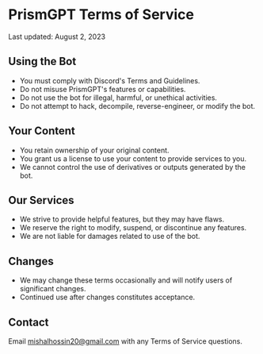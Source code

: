 # PrismGPT Terms of Service

Last updated: August 2, 2023

## Using the Bot

- You must comply with Discord's Terms and Guidelines.
- Do not misuse PrismGPT's features or capabilities.
- Do not use the bot for illegal, harmful, or unethical activities.
- Do not attempt to hack, decompile, reverse-engineer, or modify the bot.

## Your Content  

- You retain ownership of your original content.
- You grant us a license to use your content to provide services to you.
- We cannot control the use of derivatives or outputs generated by the bot.

## Our Services

- We strive to provide helpful features, but they may have flaws.
- We reserve the right to modify, suspend, or discontinue any features. 
- We are not liable for damages related to use of the bot.

## Changes

- We may change these terms occasionally and will notify users of significant changes.
- Continued use after changes constitutes acceptance.

## Contact

Email mishalhossin20@gmail.com with any Terms of Service questions.
